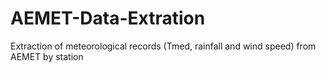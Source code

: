 # AEMET-Data-Extration
Extraction of meteorological records (Tmed, rainfall and wind speed) from AEMET by station
